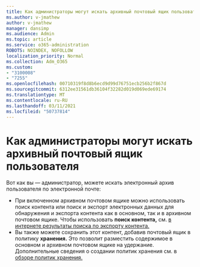 ```yaml
---
title: Как администраторы могут искать архивный почтовый ящик пользователя
ms.author: v-jmathew
author: v-jmathew
manager: dansimp
ms.audience: Admin
ms.topic: article
ms.service: o365-administration
ROBOTS: NOINDEX, NOFOLLOW
localization_priority: Normal
ms.collection: Adm_O365
ms.custom:
- "3100008"
- "7255"
ms.openlocfilehash: 00710319f8d8b6ecd9d99d76751ecb256b2f867d
ms.sourcegitcommit: 6312ee31561db36104f32282d019d069ede69174
ms.translationtype: MT
ms.contentlocale: ru-RU
ms.lasthandoff: 03/11/2021
ms.locfileid: "50737814"
---
```

# <a name="how-admins-can-search-a-users-archive-mailbox"></a>Как администраторы могут искать архивный почтовый ящик пользователя

Вот как вы — администратор, можете искать электронный архив пользователя по электронной почте:

* При включенном архивном почтовом  ящике  можно использовать поиск контента или поиск и экспорт электронных данных для обнаружения и экспорта контента как в основном, так и в архивном почтовом ящике. Чтобы использовать **поиск контента,** см. [в интернете результаты поиска по экспорту контента.](https://docs.microsoft.com/office365/securitycompliance/export-search-results)
* Вы также можете сохранить этот контент, добавив почтовый ящик в политику **хранения.** Это позволит разместить содержимое в основном и архивном почтовом ящике на удержание. Дополнительные сведения о создании политик хранения см. в [обзоре политик хранения.](https://docs.microsoft.com/office365/securitycompliance/retention-policies)
